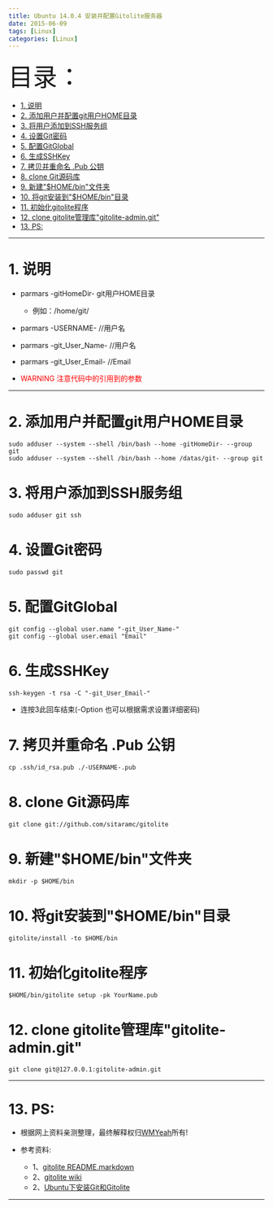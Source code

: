 ```yaml
---
title: Ubuntu 14.0.4 安装并配置Gitolite服务器
date: 2015-06-09
tags: [Linux]
categories: [Linux]
---
```


<font size=20>目录：</font>
<!-- TOC -->

- [1. 说明](#1-说明)
- [2. 添加用户并配置git用户HOME目录](#2-添加用户并配置git用户home目录)
- [3. 将用户添加到SSH服务组](#3-将用户添加到ssh服务组)
- [4. 设置Git密码](#4-设置git密码)
- [5. 配置GitGlobal](#5-配置gitglobal)
- [6. 生成SSHKey](#6-生成sshkey)
- [7. 拷贝并重命名 .Pub 公钥](#7-拷贝并重命名-pub-公钥)
- [8. clone Git源码库](#8-clone-git源码库)
- [9. 新建"$HOME/bin"文件夹](#9-新建homebin文件夹)
- [10. 将git安装到"$HOME/bin"目录](#10-将git安装到homebin目录)
- [11. 初始化gitolite程序](#11-初始化gitolite程序)
- [12. clone gitolite管理库"gitolite-admin.git"](#12-clone-gitolite管理库gitolite-admingit)
- [13. PS:](#13-ps)

<!-- /TOC -->

----

# 1. 说明

* parmars -gitHomeDir-   git用户HOME目录
	* 例如：/home/git/

* parmars -USERNAME-   			//用户名  	

* parmars -git_User_Name-      	//用户名

* parmars -git_User_Email-     	//Email


* <font color=red>WARNING 注意代码中的引用到的参数</font>

----

# 2. 添加用户并配置git用户HOME目录
```
sudo adduser --system --shell /bin/bash --home -gitHomeDir- --group git
sudo adduser --system --shell /bin/bash --home /datas/git- --group git
```

# 3. 将用户添加到SSH服务组</h3>
```
sudo adduser git ssh
```

# 4. 设置Git密码
```
sudo passwd git
```

# 5. 配置GitGlobal
```
git config --global user.name "-git_User_Name-"
git config --global user.email "Email"
```

# 6. 生成SSHKey
```
ssh-keygen -t rsa -C "-git_User_Email-"
```

*	连按3此回车结束(-Option 也可以根据需求设置详细密码)

# 7. 拷贝并重命名 .Pub 公钥
```
cp .ssh/id_rsa.pub ./-USERNAME-.pub
```

# 8. clone Git源码库
```
git clone git://github.com/sitaramc/gitolite
```

# 9. 新建"$HOME/bin"文件夹
```
mkdir -p $HOME/bin
```

# 10. 将git安装到"$HOME/bin"目录
```
gitolite/install -to $HOME/bin
```

# 11. 初始化gitolite程序
```
$HOME/bin/gitolite setup -pk YourName.pub
```

# 12. clone gitolite管理库"gitolite-admin.git"
```
git clone git@127.0.0.1:gitolite-admin.git
```

------

# 13. PS:

* 根据网上资料亲测整理，最终解释权归[WMYeah][1]所有!

* 参考资料:

	* 1、[gitolite README.markdown][2]
	* 2、[gitolite wiki][3]
	* 2、[Ubuntu下安装Git和Gitolite][4]

------

[1]:http://www.wmyeah.com
[2]:https://github.com/sitaramc/gitolite
[3]:https://github.com/sitaramc/gitolite/wiki
[4]:http://www.2cto.com/os/201205/132121.html
